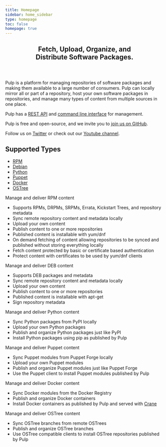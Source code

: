 ```yaml
---
title: Homepage
sidebar: home_sidebar
type: homepage
toc: false
homepage: true
---
```


<div style="width:70%;text-align:center;margin:0 auto;margin-bottom:60px;">
  <p>
    <h2>Fetch, Upload, Organize, and Distribute Software Packages.</h2>
  </p>
</div>

Pulp is a platform for managing repositories of software packages and making them available to a
large number of consumers. Pulp can locally mirror all or part of a repository, host your own
software packages in repositories, and manage many types of content from multiple sources in one
place.

Pulp has a [REST API](https://docs.pulpproject.org/dev-guide/integration/rest-api/index.html) and
[command line interface](https://docs.pulpproject.org/user-guide/admin-client/index.html) for
management.

Pulp is free and open-source, and we invite you to [join us on GitHub](https://github.com/pulp/).

Follow us on [Twitter](https://twitter.com/pulpproj) or check out our [Youtube
channel](https://www.youtube.com/PulpProject).

<h2 class="page-header">Supported Types</h2>
<div class="row">
    <div class="col-lg-12">
        <ul id="myTab" class="nav nav-tabs nav-justified">
            <li class="active"><a href="#rpm" data-toggle="tab"><i class="fa fa-cube"></i> RPM</a>
            </li>
            <li class=""><a href="#deb" data-toggle="tab"><i class="fa fa-stop-circle"></i> Debian</a>
            </li>
            <li class=""><a href="#python" data-toggle="tab"><i class="fa fa-heart"></i> Python</a>
            </li>
            <li class=""><a href="#puppet" data-toggle="tab"><i class="fa fa-tasks"></i> Puppet</a>
            </li>
            <li class=""><a href="#docker" data-toggle="tab"><i class="fa fa-ship"></i> Docker</a>
            </li>
            <li class=""><a href="#ostree" data-toggle="tab"><i class="fa fa-code-fork"></i> OSTree</a>
            </li>
        </ul>
        <div id="myTabContent" class="tab-content">
            <div class="tab-pane fade active in" id="rpm">
                <p>Manage and deliver RPM content</p>
                <ul>
                    <li>Supports RPMs, DRPMs, SRPMs, Errata, Kickstart Trees, and repository metadata</li>
                    <li>Sync remote repository content and metadata locally</li>
                    <li>Upload your own content</li>
                    <li>Publish content to one or more repositories</li>
                    <li>Published content is installable with yum/dnf</li>
                    <li>On demand fetching of content allowing repositories to be synced and published without storing everything locally</li>
                    <li>Fetch content protected by basic or certificate based authentication</li>
                    <li>Protect content with certificates to be used by yum/dnf clients</li>
                </ul>
            </div>
            <div class="tab-pane fade" id="deb">
                <p>Manage and deliver DEB content</p>
                <ul>
                    <li>Supports DEB packages and metadata</li>
                    <li>Sync remote repository content and metadata locally</li>
                    <li>Upload your own content</li>
                    <li>Publish content to one or more repositories</li>
                    <li>Published content is installable with apt-get</li>
                    <li>Sign repository metadata </li>
                </ul>
            </div>
            <div class="tab-pane fade" id="python">
                <p>Manage and deliver Python content</p>
                <ul>
                    <li>Sync Python packages from PyPI locally</li>
                    <li>Upload your own Python packages</li>
                    <li>Publish and organize Python packages just like PyPI</li>
                    <li>Install Python packages using pip as published by Pulp</li>
                </ul>
            </div>
            <div class="tab-pane fade" id="puppet">
                <p>Manage and deliver Puppet content</p>
                <ul>
                    <li>Sync Puppet modules from Puppet Forge locally</li>
                    <li>Upload your own Puppet modules</li>
                    <li>Publish and organize Puppet modules just like Puppet Forge</li>
                    <li>Use the Puppet client to install Puppet modules published by Pulp</li>
                </ul>
            </div>
            <div class="tab-pane fade" id="docker">
                <p>Manage and deliver Docker content</p>
                <ul>
                    <li>Sync Docker modules from the Docker Registry</li>
                    <li>Publish and organize Docker containers</li>
                    <li>Install Docker containers as published by Pulp and served with <a href="http://docs.pulpproject.org/plugins/crane/index.html">Crane</a></li>
                </ul>
            </div>
            <div class="tab-pane fade" id="ostree">
                <p>Manage and deliver OSTree content</p>
                <ul>
                    <li>Sync OSTree branches from remote OSTrees</li>
                    <li>Publish and organize OSTree branches</li>
                    <li>Use OSTree compatible clients to install OSTree repositories published by Pulp</li>
                </ul>
            </div>
        </div>
    </div>
</div>

